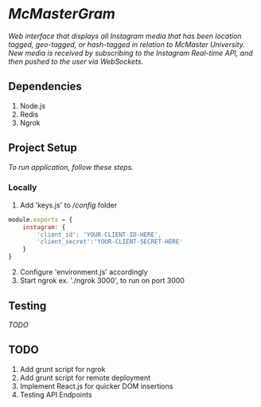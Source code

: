 # _McMasterGram_

_Web interface that displays all Instagram media that has been location tagged, geo-tagged, or hash-tagged in relation to McMaster University. New media is received by subscribing to the Instagram Real-time API, and then pushed to the user via WebSockets._

## Dependencies

1. Node.js
2. Redis
3. Ngrok

## Project Setup

_To run application, follow these steps._

### Locally 

1. Add 'keys.js' to _/config_ folder

```javascript
module.exports = {
	instagram: {
		'client_id': 'YOUR-CLIENT-ID-HERE',
		'client_secret':'YOUR-CLIENT-SECRET-HERE'
	}
}
```

2. Configure 'environment.js' accordingly
3. Start ngrok ex. './ngrok 3000', to run on port 3000

## Testing

_TODO_

## TODO

1. Add grunt script for ngrok
2. Add grunt script for remote deployment
3. Implement React.js for quicker DOM insertions
4. Testing API Endpoints